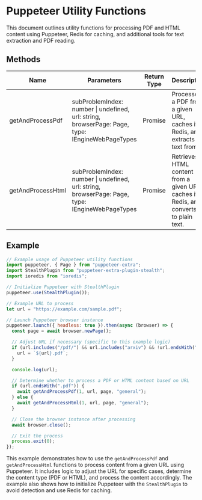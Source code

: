 # Puppeteer Utility Functions

This document outlines utility functions for processing PDF and HTML content using Puppeteer, Redis for caching, and additional tools for text extraction and PDF reading.

## Methods

| Name              | Parameters                                                                                   | Return Type | Description                                                                                   |
|-------------------|----------------------------------------------------------------------------------------------|-------------|-----------------------------------------------------------------------------------------------|
| getAndProcessPdf  | subProblemIndex: number \| undefined, url: string, browserPage: Page, type: IEngineWebPageTypes | Promise<void> | Processes a PDF from a given URL, caches it in Redis, and extracts text from it.              |
| getAndProcessHtml | subProblemIndex: number \| undefined, url: string, browserPage: Page, type: IEngineWebPageTypes | Promise<void> | Retrieves HTML content from a given URL, caches it in Redis, and converts it to plain text.   |

## Example

```javascript
// Example usage of Puppeteer utility functions
import puppeteer, { Page } from "puppeteer-extra";
import StealthPlugin from "puppeteer-extra-plugin-stealth";
import ioredis from "ioredis";

// Initialize Puppeteer with StealthPlugin
puppeteer.use(StealthPlugin());

// Example URL to process
let url = "https://example.com/sample.pdf";

// Launch Puppeteer browser instance
puppeteer.launch({ headless: true }).then(async (browser) => {
  const page = await browser.newPage();

  // Adjust URL if necessary (specific to this example logic)
  if (url.includes("/pdf/") && url.includes("arxiv") && !url.endsWith(".pdf")) {
    url = `${url}.pdf`;
  }

  console.log(url);

  // Determine whether to process a PDF or HTML content based on URL
  if (url.endsWith(".pdf")) {
    await getAndProcessPdf(1, url, page, "general");
  } else {
    await getAndProcessHtml(1, url, page, "general");
  }

  // Close the browser instance after processing
  await browser.close();

  // Exit the process
  process.exit(0);
});
```

This example demonstrates how to use the `getAndProcessPdf` and `getAndProcessHtml` functions to process content from a given URL using Puppeteer. It includes logic to adjust the URL for specific cases, determine the content type (PDF or HTML), and process the content accordingly. The example also shows how to initialize Puppeteer with the `StealthPlugin` to avoid detection and use Redis for caching.